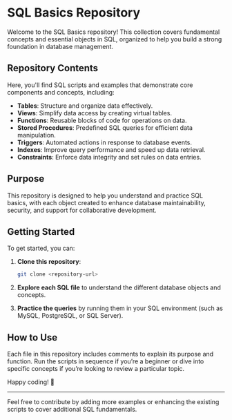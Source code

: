 # SQL Basics Repository

Welcome to the SQL Basics repository! This collection covers fundamental concepts and essential objects in SQL, organized to help you build a strong foundation in database management.

## Repository Contents

Here, you'll find SQL scripts and examples that demonstrate core components and concepts, including:

- **Tables**: Structure and organize data effectively.
- **Views**: Simplify data access by creating virtual tables.
- **Functions**: Reusable blocks of code for operations on data.
- **Stored Procedures**: Predefined SQL queries for efficient data manipulation.
- **Triggers**: Automated actions in response to database events.
- **Indexes**: Improve query performance and speed up data retrieval.
- **Constraints**: Enforce data integrity and set rules on data entries.

## Purpose

This repository is designed to help you understand and practice SQL basics, with each object created to enhance database maintainability, security, and support for collaborative development.

## Getting Started

To get started, you can:

1. **Clone this repository**:
   ```bash
   git clone <repository-url>
   ```
   
2. **Explore each SQL file** to understand the different database objects and concepts.
   
3. **Practice the queries** by running them in your SQL environment (such as MySQL, PostgreSQL, or SQL Server).

## How to Use

Each file in this repository includes comments to explain its purpose and function. Run the scripts in sequence if you’re a beginner or dive into specific concepts if you’re looking to review a particular topic.

Happy coding! 🎉

---

Feel free to contribute by adding more examples or enhancing the existing scripts to cover additional SQL fundamentals.
